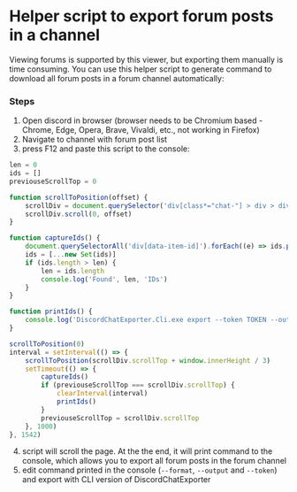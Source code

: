 # Helper script to export forum posts in a channel

Viewing forums is supported by this viewer, but exporting them manually is time consuming. You can use this helper script to generate command to download all forum posts in a forum channel automatically:

### Steps
1. Open discord in browser (browser needs to be Chromium based - Chrome, Edge, Opera, Brave, Vivaldi, etc., not working in Firefox)
2. Navigate to channel with forum post list
3. press F12 and paste this script to the console:

```js
len = 0
ids = []
previouseScrollTop = 0

function scrollToPosition(offset) {
    scrollDiv = document.querySelector('div[class*="chat-"] > div > div > div[class*="scrollerBase-"]')
    scrollDiv.scroll(0, offset)
}

function captureIds() {
    document.querySelectorAll('div[data-item-id]').forEach((e) => ids.push(e.dataset.itemId))
    ids = [...new Set(ids)]
    if (ids.length > len) {
        len = ids.length
        console.log('Found', len, 'IDs')
    }
}

function printIds() {
    console.log('DiscordChatExporter.Cli.exe export --token TOKEN --output "exports/forums" --format Json --media --reuse-media --markdown false --channel',ids.join(' '))
}

scrollToPosition(0)
interval = setInterval(() => {
    scrollToPosition(scrollDiv.scrollTop + window.innerHeight / 3)
    setTimeout(() => {
        captureIds()
        if (previouseScrollTop === scrollDiv.scrollTop) {
            clearInterval(interval)
            printIds()
        }
        previouseScrollTop = scrollDiv.scrollTop
    }, 1000)
}, 1542)
```

4. script will scroll the page. At the the end, it will print command to the console, which allows you to export all forum posts in the forum channel
5. edit command printed in the console (`--format`, `--output` and `--token`) and export with CLI version of DiscordChatExporter